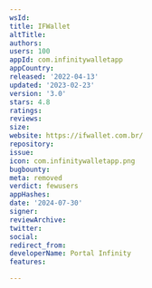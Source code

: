 ```yaml
---
wsId: 
title: IFWallet
altTitle: 
authors: 
users: 100
appId: com.infinitywalletapp
appCountry: 
released: '2022-04-13'
updated: '2023-02-23'
version: '3.0'
stars: 4.8
ratings: 
reviews: 
size: 
website: https://ifwallet.com.br/
repository: 
issue: 
icon: com.infinitywalletapp.png
bugbounty: 
meta: removed
verdict: fewusers
appHashes: 
date: '2024-07-30'
signer: 
reviewArchive: 
twitter: 
social: 
redirect_from: 
developerName: Portal Infinity
features: 

---
```


